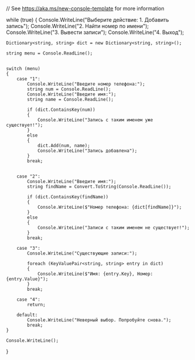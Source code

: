 // See https://aka.ms/new-console-template for more information

while (true)
{
    Console.WriteLine("Выберите действие: 1. Добавить запись");
    Console.WriteLine("2. Найти номер по имени");
    Console.WriteLine("3. Вывести записи");
    Console.WriteLine("4. Выход");

    Dictionary<string, string> dict = new Dictionary<string, string>();

    string menu = Console.ReadLine();


    switch (menu)
    {
        case "1":
            Console.WriteLine("Введите номер телефона:");
            string num = Console.ReadLine();
            Console.WriteLine("Введите имя:");
            string name = Console.ReadLine();

            if (dict.ContainsKey(num))
            {
                Console.WriteLine("Запись с таким именем уже существует!");
            }
            else
            {
                dict.Add(num, name);
                Console.WriteLine("Запись добавлена");
            }
            break;


        case "2":
            Console.WriteLine("Введите имя:");
            string findName = Convert.ToString(Console.ReadLine());

            if (dict.ContainsKey(findName))
            {
                Console.WriteLine($"Номер телефона: {dict[findName]}");
            }
            else
            {
                Console.WriteLine("Записи с таким именем не существует!");
            }
            break;

        case "3":
            Console.WriteLine("Существующие записи:");

            foreach (KeyValuePair<string, string> entry in dict)
            {
                Console.WriteLine($"Имя: {entry.Key}, Номер: {entry.Value}");
            }
            break;

        case "4":
            return;

        default:
            Console.WriteLine("Неверный выбор. Попробуйте снова.");
            break;
    }

    Console.WriteLine();
}
